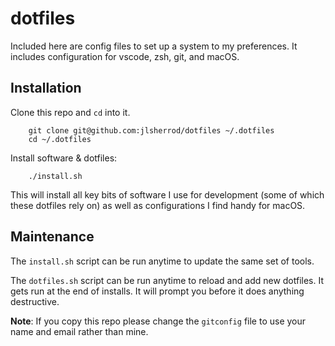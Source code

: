 
# dotfiles

Included here are config files to set up a system to my preferences. It includes configuration for vscode, zsh, git, and macOS.

## Installation

Clone this repo and `cd` into it.

```shell
    git clone git@github.com:jlsherrod/dotfiles ~/.dotfiles
    cd ~/.dotfiles
```

Install software & dotfiles:

```shell
    ./install.sh
```

This will install all key bits of software I use for development (some of which these dotfiles rely on) as well as configurations I find handy for macOS.

## Maintenance

The `install.sh` script can be run anytime to update the same set of tools.

The `dotfiles.sh` script can be run anytime to reload and add new dotfiles. It gets run at the end of installs. It will prompt you before it does anything destructive.

**Note**: If you copy this repo please change the `gitconfig` file to use your name and email rather than mine. 
